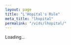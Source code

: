 ```yaml
---
layout: page
title: "L'Hopital's Rule"
meta_title: "lhopital"
permalink: "/vids/lhopital/"
---
```



<html>
<head>
<script>

function setCookie(cname,cvalue,exdays) {
    var d = new Date();
    d.setTime(d.getTime() + (exdays*24*60*60*1000));
    var expires = "expires=" + d.toGMTString();
    document.cookie = cname + "=" + cvalue + ";" + expires + ";path=/";
}

function getCookie(cname) {
    var name = cname + "=";
    var decodedCookie = decodeURIComponent(document.cookie);
    var ca = decodedCookie.split(';');
    for(var i = 0; i < ca.length; i++) {
        var c = ca[i];
        while (c.charAt(0) == ' ') {
            c = c.substring(1);
        }
        if (c.indexOf(name) == 0) {
            return c.substring(name.length, c.length);
        }
    }
    return "";
}

function checkCookie() {
    var vidchoice=getCookie("lhopital");
    if (vidchoice==1){window.location.href = "https://ximera.osu.edu/fall18calcvids/o/lhopital/name";}
    else if (vidchoice==2){window.location.href = "https://ximera.osu.edu/fall18calcvids/v/lhopital/name";}
    else if (vidchoice==3){window.location.href = "https://ximera.osu.edu/fall18calcvids/c/lhopital/name";}
    else {
      var forwardchoice=Math.random();
      if (forwardchoice <= 0.33 ){
        setCookie("lhopital", 1, 365);
        checkCookie();
        }
      else if (forwardchoice <= 0.66 ){
        setCookie("lhopital", 2, 365);
        checkCookie();
        }
      else {
        setCookie("lhopital", 3, 365);
        checkCookie();
        }
      }
}


</script>
</head>
<body onload="checkCookie()">
Loading...
</body>
</html>
